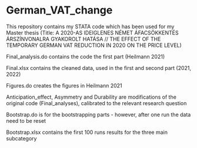 # German_VAT_change
This repository contains my STATA code which has been used for my Master thesis (Title: A 2020-AS IDEIGLENES NÉMET ÁFACSÖKKENTÉS ÁRSZÍNVONALRA GYAKOROLT HATÁSA //
THE EFFECT OF THE TEMPORARY GERMAN VAT REDUCTION IN 2020 ON THE PRICE LEVEL)

Final_analysis.do contains the code the first part (Heilmann 2021)

Final.xlsx contains the cleaned data, used in the first and second part (2021, 2022)

Figures.do creates the figures in Heilmann 2021

Anticipation_effect, Asymmetry and Durability are modifications of the original code (Final_analyses), calibrated to the relevant research question

Bootstrap.do is for the bootstrapping parts - however, after one run the data need to be reset

Bootstrap.xlsx contains the first 100 runs results for the three main subcategory
